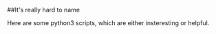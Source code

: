##It's really hard to name

Here are some python3 scripts, which are either insteresting or helpful.

